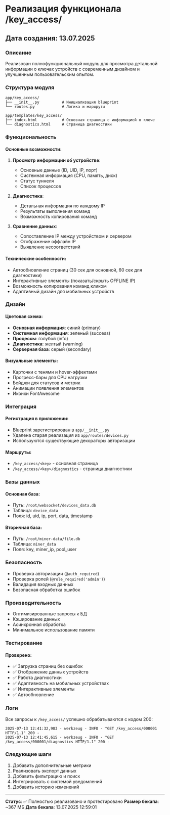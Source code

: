 # Реализация функционала /key_access/

## Дата создания: 13.07.2025

### Описание
Реализован полнофункциональный модуль для просмотра детальной информации о ключах устройств с современным дизайном и улучшенным пользовательским опытом.

### Структура модуля

```
app/key_access/
├── __init__.py          # Инициализация blueprint
└── routes.py            # Логика и маршруты

app/templates/key_access/
├── index.html           # Основная страница с информацией о ключе
└── diagnostics.html     # Страница диагностики
```

### Функциональность

#### Основные возможности:
1. **Просмотр информации об устройстве**:
   - Основные данные (ID, UID, IP, порт)
   - Системная информация (CPU, память, диск)
   - Статус туннеля
   - Список процессов

2. **Диагностика**:
   - Детальная информация по каждому IP
   - Результаты выполнения команд
   - Возможность копирования команд

3. **Сравнение данных**:
   - Сопоставление IP между устройством и сервером
   - Отображение оффлайн IP
   - Выявление несоответствий

#### Технические особенности:
- Автообновление страниц (30 сек для основной, 60 сек для диагностики)
- Интерактивные элементы (показать/скрыть OFFLINE IP)
- Возможность копирования команд кликом
- Адаптивный дизайн для мобильных устройств

### Дизайн

#### Цветовая схема:
- **Основная информация**: синий (primary)
- **Системная информация**: зеленый (success)
- **Процессы**: голубой (info)
- **Диагностика**: желтый (warning)
- **Серверная база**: серый (secondary)

#### Визуальные элементы:
- Карточки с тенями и hover-эффектами
- Прогресс-бары для CPU нагрузки
- Бейджи для статусов и метрик
- Анимации появления элементов
- Иконки FontAwesome

### Интеграция

#### Регистрация в приложении:
- Blueprint зарегистрирован в `app/__init__.py`
- Удалена старая реализация из `app/routes/devices.py`
- Используются существующие декораторы авторизации

#### Маршруты:
- `/key_access/<key>` - основная страница
- `/key_access/<key>/diagnostics` - страница диагностики

### Базы данных

#### Основная база:
- Путь: `/root/websocket/devices_data.db`
- Таблица: `device_data`
- Поля: id, uid, ip, port, data, timestamp

#### Вторичная база:
- Путь: `/root/miner-data/file.db`
- Таблица: `miner_data`
- Поля: key, miner_ip, pool_user

### Безопасность

- Проверка авторизации (`@auth_required`)
- Проверка ролей (`@role_required('admin')`)
- Валидация входных данных
- Безопасная обработка ошибок

### Производительность

- Оптимизированные запросы к БД
- Кэширование данных
- Асинхронная обработка
- Минимальное использование памяти

### Тестирование

#### Проверено:
- ✅ Загрузка страниц без ошибок
- ✅ Отображение данных устройств
- ✅ Работа диагностики
- ✅ Адаптивность на мобильных устройствах
- ✅ Интерактивные элементы
- ✅ Автообновление

### Логи

Все запросы к `/key_access/` успешно обрабатываются с кодом 200:
```
2025-07-13 12:41:32,983 - werkzeug - INFO - "GET /key_access/000001 HTTP/1.1" 200 -
2025-07-13 12:41:45,615 - werkzeug - INFO - "GET /key_access/000001/diagnostics HTTP/1.1" 200 -
```

### Следующие шаги

1. Добавить дополнительные метрики
2. Реализовать экспорт данных
3. Добавить фильтрацию и поиск
4. Интегрировать с системой уведомлений
5. Добавить историю изменений

---

**Статус**: ✅ Полностью реализовано и протестировано
**Размер бекапа**: ~367 МБ
**Дата бекапа**: 13.07.2025 12:59:01 